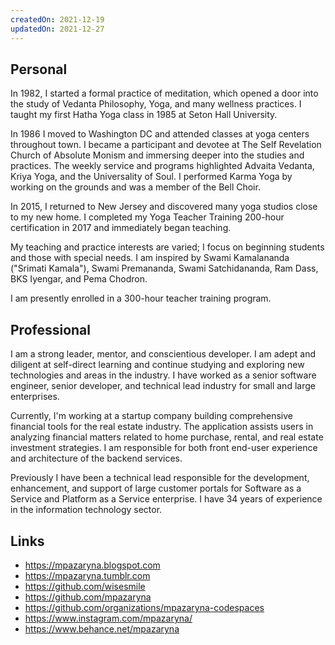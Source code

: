 ```yaml
---
createdOn: 2021-12-19
updatedOn: 2021-12-27
---
```


## Personal

In 1982, I started a formal practice of meditation, which opened a door into the study of Vedanta Philosophy, Yoga, and many wellness practices. I taught my first Hatha Yoga class in 1985 at Seton Hall University.

In 1986 I moved to Washington DC and attended classes at yoga centers throughout town. I became a participant and devotee at The Self Revelation Church of Absolute Monism and immersing deeper into the studies and practices. The weekly service and programs highlighted Advaita Vedanta, Kriya Yoga, and the Universality of Soul. I performed Karma Yoga by working on the grounds and was a member of the Bell Choir.

In 2015, I returned to New Jersey and discovered many yoga studios close to my new home. I completed my Yoga Teacher Training 200-hour certification in 2017 and immediately began teaching.

My teaching and practice interests are varied; I focus on beginning students and those with special needs. I am inspired by Swami Kamalananda ("Srimati Kamala"), Swami Premananda, Swami Satchidananda, Ram Dass, BKS Iyengar, and Pema Chodron.

I am presently enrolled in a 300-hour teacher training program.

## Professional

I am a strong leader, mentor, and conscientious developer. I am adept and diligent at self-direct learning and continue studying and exploring new technologies and areas in the industry. I have worked as a senior software engineer, senior developer, and technical lead industry for small and large enterprises.

Currently, I'm working at a startup company building comprehensive financial tools for the real estate industry. The application assists users in analyzing financial matters related to home purchase, rental, and real estate investment strategies. I am responsible for both front end-user experience and architecture of the backend services.

Previously I have been a technical lead responsible for the development, enhancement, and support of large customer portals for Software as a Service and Platform as a Service enterprise. I have 34 years of experience in the information technology sector.

## Links

- https://mpazaryna.blogspot.com
- https://mpazaryna.tumblr.com
- https://github.com/wisesmile
- https://github.com/mpazaryna
- https://github.com/organizations/mpazaryna-codespaces
- https://www.instagram.com/mpazaryna/
- https://www.behance.net/mpazaryna
